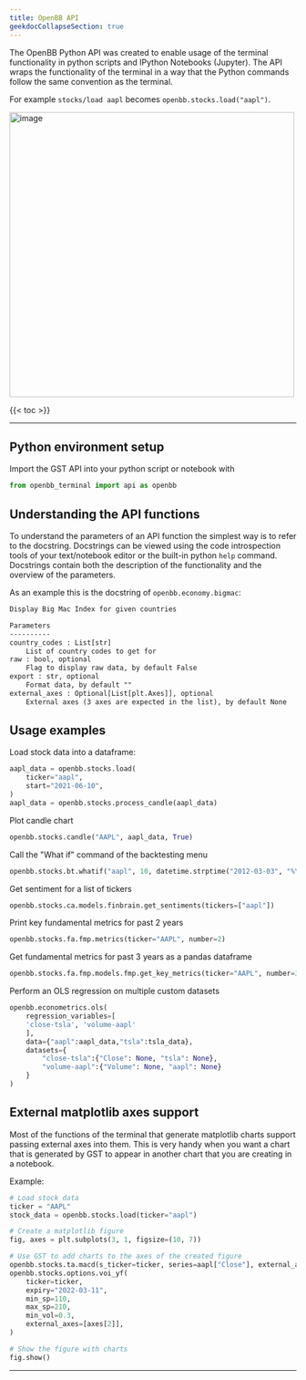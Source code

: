 ```yaml
---
title: OpenBB API
geekdocCollapseSection: true
---
```


The OpenBB Python API was created to enable usage of the terminal functionality in python
scripts and IPython Notebooks (Jupyter). The API wraps the functionality of the terminal in a way that the Python
commands follow the same convention as the terminal.

For example `stocks/load aapl` becomes `openbb.stocks.load("aapl")`.

<a target="_blank" href="https://user-images.githubusercontent.com/11668535/157916097-f9c5af6f-b97f-476d-943e-49eea4283bed.png"><img width="500" alt="image" src="https://user-images.githubusercontent.com/11668535/157916097-f9c5af6f-b97f-476d-943e-49eea4283bed.png"></a>

{{< toc >}}

---

## Python environment setup

Import the GST API into your python script or notebook with

```python
from openbb_terminal import api as openbb
```

## Understanding the API functions

To understand the parameters of an API function the simplest way is to refer to the
docstring. Docstrings can be viewed using the code introspection tools of your
text/notebook editor or the built-in python `help` command. Docstrings contain both the
description of the functionality and the overview of the parameters.

As an example this is the docstring of `openbb.economy.bigmac`:

```txt
Display Big Mac Index for given countries

Parameters
----------
country_codes : List[str]
    List of country codes to get for
raw : bool, optional
    Flag to display raw data, by default False
export : str, optional
    Format data, by default ""
external_axes : Optional[List[plt.Axes]], optional
    External axes (3 axes are expected in the list), by default None
```

## Usage examples

Load stock data into a dataframe:

```python
aapl_data = openbb.stocks.load(
    ticker="aapl",
    start="2021-06-10",
)
aapl_data = openbb.stocks.process_candle(aapl_data)
```

Plot candle chart

```python
openbb.stocks.candle("AAPL", aapl_data, True)
```

Call the "What if" command of the backtesting menu

```python
openbb.stocks.bt.whatif("aapl", 10, datetime.strptime("2012-03-03", "%Y-%m-%d"))
```

Get sentiment for a list of tickers

```python
openbb.stocks.ca.models.finbrain.get_sentiments(tickers=["aapl"])
```

Print key fundamental metrics for past 2 years

```python
openbb.stocks.fa.fmp.metrics(ticker="AAPL", number=2)
```

Get fundamental metrics for past 3 years as a pandas dataframe

```python
openbb.stocks.fa.fmp.models.fmp.get_key_metrics(ticker="AAPL", number=3)
```

Perform an OLS regression on multiple custom datasets

```python
openbb.econometrics.ols(
    regression_variables=[
    'close-tsla', 'volume-aapl'
    ],
    data={"aapl":aapl_data,"tsla":tsla_data},
    datasets={
        "close-tsla":{"Close": None, "tsla": None},
        "volume-aapl":{"Volume": None, "aapl": None}
    }
)
```

## External matplotlib axes support

Most of the functions of the terminal that generate matplotlib charts support passing
external axes into them. This is very handy when you want a chart that is generated by
GST to appear in another chart that you are creating in a notebook.

Example:

```python
# Load stock data
ticker = "AAPL"
stock_data = openbb.stocks.load(ticker="aapl")

# Create a matplotlib figure
fig, axes = plt.subplots(3, 1, figsize=(10, 7))

# Use GST to add charts to the axes of the created figure
openbb.stocks.ta.macd(s_ticker=ticker, series=aapl["Close"], external_axes=axes[0:2])
openbb.stocks.options.voi_yf(
    ticker=ticker,
    expiry="2022-03-11",
    min_sp=110,
    max_sp=210,
    min_vol=0.3,
    external_axes=[axes[2]],
)

# Show the figure with charts
fig.show()
```

---

